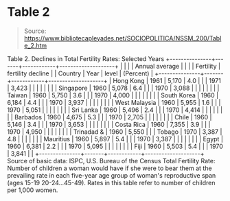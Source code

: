 # Table 2

> Source: https://www.bibliotecapleyades.net/SOCIOPOLITICA/NSSM_200/Table_2.htm

Table 2. Declines in Total Fertility Rates: Selected Years +---------------+-------+------------+--------------------+ | | | | Annual average | | | | Fertility | fertility decline | | Country | Year | level | (Percent) | +---------------+-------+------------+--------------------+ | Hong Kong | 1961 | 5,170 | 4.0 | | | 1971 | 3,423 | | | | | | | | Singapore | 1960 | 5,078 | 6.4 | | | 1970 | 3,088 | | | | | | | | Taiwan | 1960 | 5,750 | 3.6 | | | 1970 | 4,000 | | | | | | | | South Korea | 1960 | 6,184 | 4.4 | | | 1970 | 3,937 | | | | | | | | West Malaysia | 1960 | 5,955 | 1.6 | | | 1970 | 5,051 | | | | | | | | Sri Lanka | 1960 | 5,496 | 2.4 | | | 1970 | 4,414 | | | | | | | | Barbados | 1960 | 4,675 | 5.3 | | | 1970 | 2,705 | | | | | | | | Chile | 1960 | 5,146 | 3.4 | | | 1970 | 3,653 | | | | | | | | Costa Rica | 1960 | 7,355 | 3.9 | | | 1970 | 4,950 | | | | | | | | Trinadad & | 1960 | 5,550 | | | Tobago | 1970 | 3,387 | 4.8 | | | | | | | Mauritius | 1960 | 5,897 | 5.4 | | | 1970 | 3,387 | | | | | | | | Egypt | 1960 | 6,381 | 2.2 | | | 1970 | 5,095 | | | | | | | | Fiji | 1960 | 5,503 | 5.4 | | | 1970 | 3,841 | | +---------------+-------+------------+--------------------+
Source of basic data: ISPC, U.S. Bureau of the Census
Total Fertility Rate: Number of children a woman would have if she were to bear them at the prevailing rate in each five-year age group of woman's reproductive span (ages 15-19 20-24...45-49). Rates in this table refer to number of children per 1,000 women.
